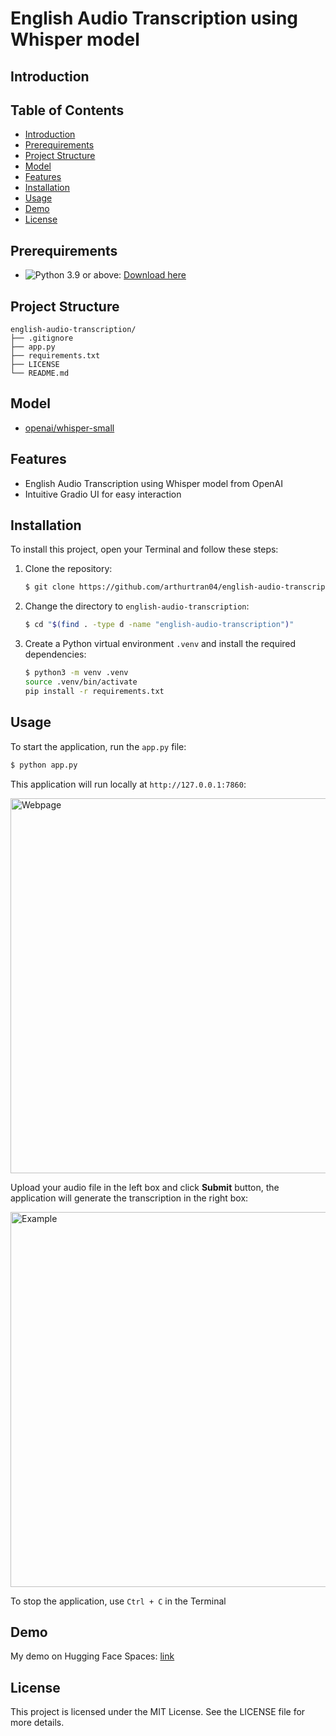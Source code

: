 # English Audio Transcription using Whisper model

## Introduction



## Table of Contents

- [Introduction](#introduction)
- [Prerequirements](#prerequirements)
- [Project Structure](#project-structure)
- [Model](#model)
- [Features](#features)
- [Installation](#installation)
- [Usage](#usage)
- [Demo](#demo)
- [License](#license)

## Prerequirements

- ![Python 3.9](https://img.shields.io/badge/Python-3.9-blue) or above: [Download here](https://python.org/downloads)

## Project Structure

```
english-audio-transcription/
├── .gitignore
├── app.py
├── requirements.txt
├── LICENSE
└── README.md
```

## Model

- [openai/whisper-small](https://huggingface.co/openai/whisper-small)

## Features

- English Audio Transcription using Whisper model from OpenAI
- Intuitive Gradio UI for easy interaction

## Installation

To install this project, open your Terminal and follow these steps:

1. Clone the repository:

    ```sh
    $ git clone https://github.com/arthurtran04/english-audio-transcription.git
    ```

2. Change the directory to `english-audio-transcription`:

    ```sh
    $ cd "$(find . -type d -name "english-audio-transcription")"
    ```

3. Create a Python virtual environment `.venv` and install the required dependencies:

    ```sh
    $ python3 -m venv .venv
    source .venv/bin/activate
    pip install -r requirements.txt
    ```

## Usage

To start the application, run the `app.py` file:

   ```sh
   $ python app.py
   ```
This application will run locally at `http://127.0.0.1:7860`:

<img width="600rem" alt="Webpage" src="https://github.com/user-attachments/assets/c24661d0-d5a2-43b9-9ce0-1bea6a3fd69a"/>

Upload your audio file in the left box and click **Submit** button, the application will generate the transcription in the right box:

<img width="600rem" alt="Example" src="https://github.com/user-attachments/assets/67b1802f-319d-42a5-b1c9-1e5cb0dc4fa8"/>

To stop the application, use `Ctrl + C` in the Terminal

## Demo

My demo on Hugging Face Spaces: [link](https://huggingface.co/spaces/josephtran04/english-audio-transcription)

## License

This project is licensed under the MIT License. See the LICENSE file for more details.
